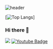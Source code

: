 
![header](https://capsule-render.vercel.app/api?type=waving&color=auto&height=300&section=header&text=Study%20record&fontSize=90)

[![Top Langs](https://github-readme-stats.vercel.app/api/top-langs/?username=jxxnkyeong12&layout=compact&theme=dark)]

### Hi there 👋




 <img src ="https://img.shields.io/badge/-Java-blue">   [![Youtube Badge](https://img.shields.io/badge/Youtube-ff0000?style=flat-square&logo=youtube&link=https://www.youtube.com/c/kyleschool)](https://github.com/jxxnkyeong12)
 

